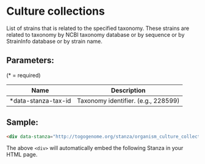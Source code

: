 Culture collections
===================

List of strains that is related to the specified taxonomy.
These strains are related to taxonomy by NCBI taxonomy database or by sequence or by StrainInfo database or by strain name.

## Parameters:

(* = required)

| Name               | Description                         |
|--------------------|-------------------------------------|
|*data-stanza-tax-id | Taxonomy identifier. (e.g., 228599) |

## Sample:

```html
<div data-stanza="http://togogenome.org/stanza/organism_culture_collections" data-stanza-tax-id="228599"></div>
```

The above `<div>` will automatically embed the following Stanza in your HTML page.

<div data-stanza="/stanza/organism_culture_collections" data-stanza-tax-id="228599"></div>
